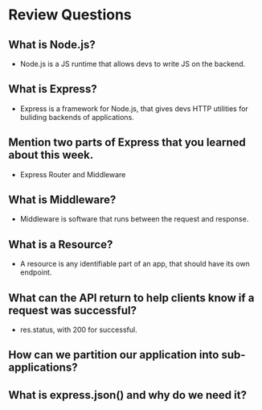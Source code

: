 # Review Questions

## What is Node.js?

- Node.js is a JS runtime that allows devs to write JS on the backend.

## What is Express?

- Express is a framework for Node.js, that gives devs HTTP utilities for buliding backends of applications.

## Mention two parts of Express that you learned about this week.

- Express Router and Middleware

## What is Middleware?

- Middleware is software that runs between the request and response.

## What is a Resource?

- A resource is any identifiable part of an app, that should have its own endpoint.

## What can the API return to help clients know if a request was successful?

- res.status, with 200 for successful.

## How can we partition our application into sub-applications?

## What is express.json() and why do we need it?
